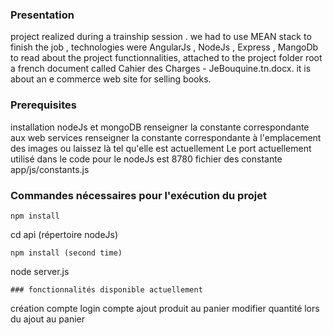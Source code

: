 ### Presentation
project realized during a trainship session . we had to use MEAN stack to finish the job , technologies were AngularJs , NodeJs , Express , MangoDb
to read about the project functionnalities, attached to the project folder root a french document called Cahier des Charges - JeBouquine.tn.docx.
it is about an e commerce web site for selling books.
### Prerequisites
installation nodeJs et mongoDB
renseigner la constante correspondante aux web services
renseigner la constante correspondante à l'emplacement des images ou laissez là tel qu'elle est actuellement 
Le port actuellement utilisé dans le code pour le nodeJs est 8780
fichier des constante
app/js/constants.js
### Commandes nécessaires pour l'exécution du projet
```
npm install
```
cd api (répertoire nodeJs)
```
npm install (second time)
```
node server.js
```
### fonctionnalités disponible actuellement
```
création compte
login compte
ajout produit au panier
modifier quantité lors du ajout au panier
```
